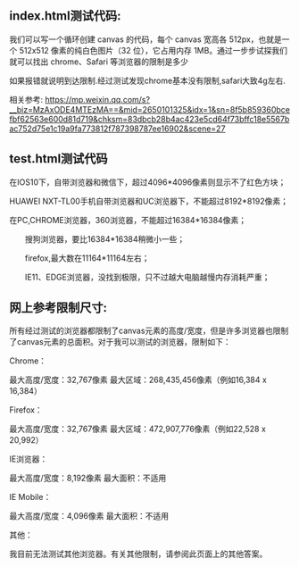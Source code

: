 
## index.html测试代码:

我们可以写一个循环创建 canvas 的代码，每个 canvas 宽高各 512px，也就是一个 512x512 像素的纯白色图片（32 位），它占用内存 1MB。通过一步步试探我们就可以找出 chrome、Safari 等浏览器的限制是多少

如果报错就说明到达限制.经过测试发现chrome基本没有限制,safari大致4g左右.

相关参考: https://mp.weixin.qq.com/s?__biz=MzAxODE4MTEzMA==&mid=2650101325&idx=1&sn=8f5b859360bcefbf62563e600d81d719&chksm=83dbcb28b4ac423e5cd64f73bffc18e5567bac752d75e1c19a9fa773812f787398787ee16902&scene=27

## test.html测试代码

在IOS10下，自带浏览器和微信下，超过4096*4096像素则显示不了红色方块；

HUAWEI NXT-TL00手机自带浏览器和UC浏览器下，不能超过8192*8192像素；

在PC,CHROME浏览器，360浏览器，不能超过16384*16384像素；

　　搜狗浏览器，要比16384*16384稍微小一些；

　　firefox,最大数在11164*11164左右；

　　IE11、EDGE浏览器，没找到极限，只不过越大电脑越慢内存消耗严重；

## 网上参考限制尺寸:

所有经过测试的浏览器都限制了canvas元素的高度/宽度，但是许多浏览器也限制了canvas元素的总面积。对于我可以测试的浏览器，限制如下：

Chrome：

最大高度/宽度：32,767像素
最大区域：268,435,456像素（例如16,384 x 16,384）

Firefox：

最大高度/宽度：32,767像素
最大区域：472,907,7​​76像素（例如22,528 x 20,992）

IE浏览器：

最大高度/宽度：8,192像素
最大面积：不适用

IE Mobile：

最大高度/宽度：4,096像素
最大面积：不适用

其他：

我目前无法测试其他浏览器。有关其他限制，请参阅此页面上的其他答案。